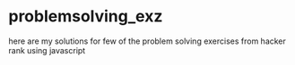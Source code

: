 # problemsolving_exz

here are my solutions for few of the problem solving exercises from hacker rank using javascript
